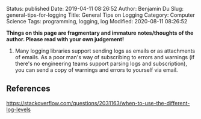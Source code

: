 Status: published
Date: 2019-04-11 08:26:52
Author: Benjamin Du
Slug: general-tips-for-logging
Title: General Tips on Logging
Category: Computer Science
Tags: programming, logging, log
Modified: 2020-08-11 08:26:52

**Things on this page are fragmentary and immature notes/thoughts of the author. Please read with your own judgement!**

1. Many logging libraries support sending logs as emails or as attachments of emails. 
    As a poor man's way of subscribing to errors and warnings 
    (if there's no engineering teams support parsing logs and subscription), 
    you can send a copy of warnings and errors to yourself via email.

## References

https://stackoverflow.com/questions/2031163/when-to-use-the-different-log-levels
